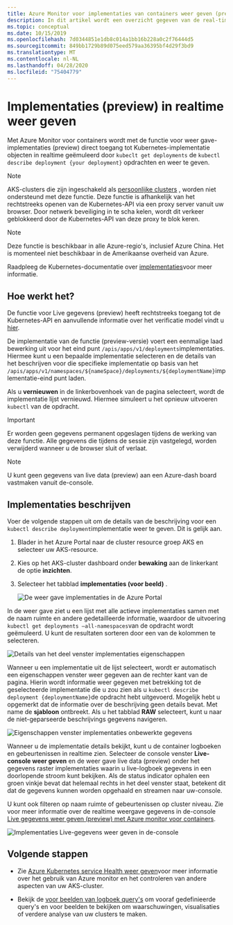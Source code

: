 ```yaml
---
title: Azure Monitor voor implementaties van containers weer geven (preview) | Microsoft Docs
description: In dit artikel wordt een overzicht gegeven van de real-time weergave van Kubernetes-implementaties zonder kubectl te gebruiken in Azure Monitor voor containers.
ms.topic: conceptual
ms.date: 10/15/2019
ms.openlocfilehash: 7d0344851e1db8c014a1bb16b228a0c2f76444d5
ms.sourcegitcommit: 849bb1729b89d075eed579aa36395bf4d29f3bd9
ms.translationtype: MT
ms.contentlocale: nl-NL
ms.lasthandoff: 04/28/2020
ms.locfileid: "75404779"
---
```

# <a name="how-to-view-deployments-preview-in-real-time"></a>Implementaties (preview) in realtime weer geven

Met Azure Monitor voor containers wordt met de functie voor weer gave-implementaties (preview) direct toegang tot Kubernetes-implementatie objecten in realtime geëmuleerd door `kubeclt get deployments` de `kubectl describe deployment {your deployment}` opdrachten en weer te geven. 

>[!NOTE]
>AKS-clusters die zijn ingeschakeld als [persoonlijke clusters](https://azure.microsoft.com/updates/aks-private-cluster/) , worden niet ondersteund met deze functie. Deze functie is afhankelijk van het rechtstreeks openen van de Kubernetes-API via een proxy server vanuit uw browser. Door netwerk beveiliging in te scha kelen, wordt dit verkeer geblokkeerd door de Kubernetes-API van deze proxy te blok keren. 

>[!NOTE]
>Deze functie is beschikbaar in alle Azure-regio's, inclusief Azure China. Het is momenteel niet beschikbaar in de Amerikaanse overheid van Azure.

Raadpleeg de Kubernetes-documentatie over [implementaties](https://kubernetes.io/docs/concepts/workloads/controllers/deployment/)voor meer informatie. 

## <a name="how-it-works"></a>Hoe werkt het?

De functie voor Live gegevens (preview) heeft rechtstreeks toegang tot de Kubernetes-API en aanvullende informatie over het verificatie model vindt u [hier](https://kubernetes.io/docs/concepts/overview/kubernetes-api/). 

De implementatie van de functie (preview-versie) voert een eenmalige laad bewerking uit voor het eind punt `/apis/apps/v1/deployments`implementaties. Hiermee kunt u een bepaalde implementatie selecteren en de details van het beschrijven voor die specifieke implementatie op basis van het `/apis/apps/v1/namespaces/${nameSpace}/deployments/${deploymentName}`implementatie-eind punt laden. 

Als u **vernieuwen** in de linkerbovenhoek van de pagina selecteert, wordt de implementatie lijst vernieuwd. Hiermee simuleert u het opnieuw uitvoeren `kubectl` van de opdracht. 

>[!IMPORTANT]
>Er worden geen gegevens permanent opgeslagen tijdens de werking van deze functie. Alle gegevens die tijdens de sessie zijn vastgelegd, worden verwijderd wanneer u de browser sluit of verlaat.  

>[!NOTE]
>U kunt geen gegevens van live data (preview) aan een Azure-dash board vastmaken vanuit de-console.

## <a name="deployments-describe"></a>Implementaties beschrijven

Voer de volgende stappen uit om de details van de beschrijving voor een `kubectl describe deployment`implementatie weer te geven. Dit is gelijk aan.

1. Blader in het Azure Portal naar de cluster resource groep AKS en selecteer uw AKS-resource.

2. Kies op het AKS-cluster dashboard onder **bewaking** aan de linkerkant de optie **inzichten**. 

3. Selecteer het tabblad **implementaties (voor beeld)** .

    ![De weer gave implementaties in de Azure Portal](./media/container-insights-livedata-deployments/deployment-view.png)

In de weer gave ziet u een lijst met alle actieve implementaties samen met de naam ruimte en andere gedetailleerde informatie, waardoor de uitvoering `kubectl get deployments –all-namespaces`van de opdracht wordt geëmuleerd. U kunt de resultaten sorteren door een van de kolommen te selecteren. 

![Details van het deel venster implementaties eigenschappen](./media/container-insights-livedata-deployments/deployment-properties-pane-details.png)

Wanneer u een implementatie uit de lijst selecteert, wordt er automatisch een eigenschappen venster weer gegeven aan de rechter kant van de pagina. Hierin wordt informatie weer gegeven met betrekking tot de geselecteerde implementatie die u zou zien als u `kubectl describe deployment {deploymentName}`de opdracht hebt uitgevoerd. Mogelijk hebt u opgemerkt dat de informatie over de beschrijving geen details bevat. Met name de **sjabloon** ontbreekt. Als u het tabblad **RAW** selecteert, kunt u naar de niet-geparseerde beschrijvings gegevens navigeren.  

![Eigenschappen venster implementaties onbewerkte gegevens](./media/container-insights-livedata-deployments/deployment-properties-pane-raw.png)

Wanneer u de implementatie details bekijkt, kunt u de container logboeken en gebeurtenissen in realtime zien. Selecteer de console venster **Live-console weer geven** en de weer gave live data (preview) onder het gegevens raster implementaties waarin u live-logboek gegevens in een doorlopende stroom kunt bekijken. Als de status indicator ophalen een groen vinkje bevat dat helemaal rechts in het deel venster staat, betekent dit dat de gegevens kunnen worden opgehaald en streamen naar uw-console.

U kunt ook filteren op naam ruimte of gebeurtenissen op cluster niveau. Zie voor meer informatie over de realtime weergave gegevens in de-console [Live gegevens weer geven (preview) met Azure monitor voor containers](container-insights-livedata-overview.md). 

![Implementaties Live-gegevens weer geven in de-console](./media/container-insights-livedata-deployments/deployments-console-view-events.png)

## <a name="next-steps"></a>Volgende stappen

- Zie [Azure Kubernetes service Health weer geven](container-insights-analyze.md)voor meer informatie over het gebruik van Azure monitor en het controleren van andere aspecten van uw AKS-cluster.

- Bekijk de [voor beelden van logboek query's](container-insights-log-search.md#search-logs-to-analyze-data) om vooraf gedefinieerde query's en voor beelden te bekijken om waarschuwingen, visualisaties of verdere analyse van uw clusters te maken.

